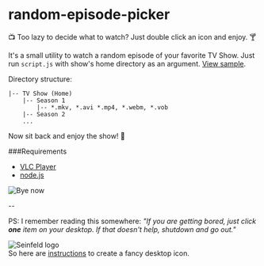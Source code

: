 # random-episode-picker
📺 Too lazy to decide what to watch? Just double click an icon and enjoy. 🍸

It's a small utility to watch a random episode of your favorite TV Show. Just run `script.js` with show's home directory as an argument. [View sample](https://github.com/mitul45/random-episode-picker/blob/master/seinfeld.command).

Directory structure:
```
|-- TV Show (Home)
    |-- Season 1
        |-- *.mkv, *.avi *.mp4, *.webm, *.vob
    |-- Season 2
    ...
```

Now sit back and enjoy the show! 💃

###Requirements
- [VLC Player](http://www.videolan.org/vlc/index.html)
- [node.js](https://nodejs.org/en/download/)

![Bye now](https://38.media.tumblr.com/ce9bc71994441a2a0684085bd89c1b52/tumblr_mg2lap5q0P1roavl3o1_500.gif)

--

PS: I remember reading this somewhere: _"If you are getting bored, just click **one** item on your desktop. If that doesn't help, shutdown and go out."_

![Seinfeld logo](http://i.imgur.com/AsmUcxv.png)  
So here are [instructions](http://apple.stackexchange.com/a/6905) to create a fancy desktop icon.
